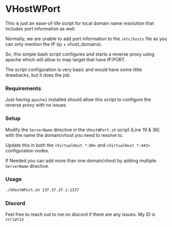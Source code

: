 # VHostWPort

This is just an ease-of-life script for local domain name resolution that includes port information as well.

Normally, we are unable to add port information to the `/etc/hosts` file as you can only mention the IP (ip + vhost_domains).

So, this simple bash script configures and starts a reverse proxy using apache which will allow to map target that have IP:PORT.

The script configuration is very basic and would have some little drawbacks, but it does the job.

### Requirements 
Just having `apache2` installed should allow this script to configure the reverse proxy with no issues

### Setup
Modify the `ServerName` directive in the `VHostWPort.sh` script (Line 19 & 36) with the name the domain/vhost you need to resolve to.

Update this in both the `<VirtualHost *:80>` and `<VirtualHost *:443>` configuration nodes.

If Needed you can add more than one domain/vhost by adding multiple `ServerName` directive.

### Usage
```sh
./VHostWPort.sh 137.37.37.1:1337
```

### Discord
Feel free to reach out to me on discord if there are any issues. My ID is `scriptie`
